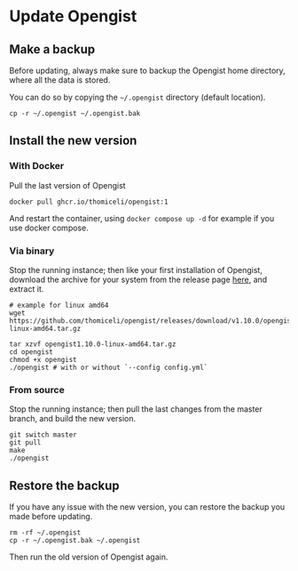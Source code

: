 # Update Opengist

## Make a backup

Before updating, always make sure to backup the Opengist home directory, where all the data is stored. 

You can do so by copying the `~/.opengist` directory (default location).

```shell
cp -r ~/.opengist ~/.opengist.bak
```

## Install the new version

### With Docker

Pull the last version of Opengist
```shell
docker pull ghcr.io/thomiceli/opengist:1
```

And restart the container, using `docker compose up -d` for example if you use docker compose.

### Via binary

Stop the running instance; then like your first installation of Opengist, download the archive for your system from the release page [here](https://github.com/thomiceli/opengist/releases/latest), and extract it.

```shell
# example for linux amd64
wget https://github.com/thomiceli/opengist/releases/download/v1.10.0/opengist1.10.0-linux-amd64.tar.gz

tar xzvf opengist1.10.0-linux-amd64.tar.gz
cd opengist
chmod +x opengist
./opengist # with or without `--config config.yml`
```

### From source

Stop the running instance; then pull the last changes from the master branch, and build the new version.

```shell
git switch master
git pull
make
./opengist
```

## Restore the backup

If you have any issue with the new version, you can restore the backup you made before updating.

```shell
rm -rf ~/.opengist
cp -r ~/.opengist.bak ~/.opengist
```

Then run the old version of Opengist again.
